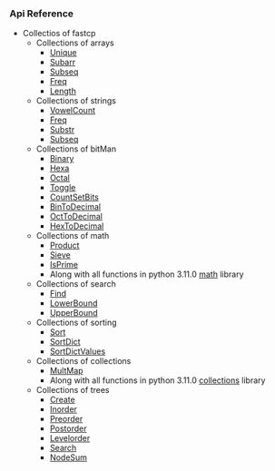 ### Api Reference

+ Collectios of fastcp
    + Collections of arrays
        - [Unique](#unique)
        - [Subarr](#Subarr)
        - [Subseq](#Subseq)
        - [Freq](#Freq)
        - [Length](#Length)
    + Collections of strings
        - [VowelCount](#VowelCount)
        - [Freq](#Freq)
        - [Substr](#Substr)
        - [Subseq](#Subseq)
    + Collections of bitMan
        - [Binary](#Binary)
        - [Hexa](#Hexa)
        - [Octal](#Octal)
        - [Toggle](#Toggle)
        - [CountSetBits](#CountSetBits)
        - [BinToDecimal](#BinToDecimal)
        - [OctToDecimal](#OctToDecimal)
        - [HexToDecimal](#HexToDecimal)
    + Collections of math
        - [Product](#Product)
        - [Sieve](#Sieve)
        - [IsPrime](#IsPrime)
        + Along with all functions in python 3.11.0 [math](#https://docs.python.org/3/library/math.html) library
    + Collections of search
        - [Find](#Find)
        - [LowerBound](#LowerBound)
        - [UpperBound](#UpperBound)
    + Collections of sorting
        - [Sort](#Sort)
        - [SortDict](#SortDict)
        - [SortDictValues](#SortDictValues)
    + Collections of collections
        - [MultMap](#MultMap)
        + Along with all functions in python 3.11.0 [collections](#https://docs.python.org/3/library/collections.html) library
    + Collections of trees
        - [Create](#Create)
        - [Inorder](#Inorder)
        - [Preorder](#Preorder)
        - [Postorder](#Postorder)
        - [Levelorder](#Levelorder)
        - [Search](#Search)
        - [NodeSum](#NodeSum)


